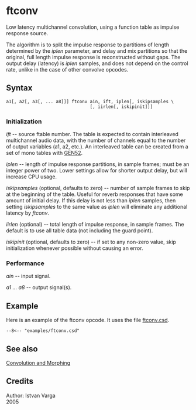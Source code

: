 <!--
id:ftconv
category:Signal Modifiers:Convolution and Morphing
-->
# ftconv
Low latency multichannel convolution, using a function table as impulse response source.

The algorithm is to split the impulse response to partitions of length determined by the _iplen_ parameter, and delay and mix partitions so that the original, full length impulse response is reconstructed without gaps. The output delay (latency) is _iplen_ samples, and does not depend on the control rate, unlike in the case of other convolve opcodes.

## Syntax
``` csound-orc
a1[, a2[, a3[, ... a8]]] ftconv ain, ift, iplen[, iskipsamples \
                                [, iirlen[, iskipinit]]]
```

### Initialization

_ift_ -- source ftable number. The table is expected to contain interleaved multichannel audio data, with the number of channels equal to the number of output variables (a1, a2, etc.). An interleaved table can be created from a set of mono tables with [GEN52](../../scoregens/gen52).

_iplen_ -- length of impulse response partitions, in sample frames; must be an integer power of two. Lower settings allow for shorter output delay, but will increase CPU usage.

_iskipsamples_ (optional, defaults to zero) -- number of sample frames to skip at the beginning of the table. Useful for reverb responses that have some amount of initial delay. If this delay is not less than _iplen_ samples, then setting _iskipsamples_ to the same value as _iplen_ will eliminate any additional latency by _ftconv_.

_iirlen_ (optional) -- total length of impulse response, in sample frames. The default is to use all table data (not including the guard point).

_iskipinit_ (optional, defaults to zero) -- if set to any non-zero value, skip initialization whenever possible without causing an error.

### Performance

_ain_ -- input signal.

_a1 ... a8_ -- output signal(s).

## Example

Here is an example of the ftconv opcode. It uses the file [ftconv.csd](../../examples/ftconv.csd).

``` csound-csd title="Example of the ftconv opcode." linenums="1"
--8<-- "examples/ftconv.csd"
```

## See also

[Convolution and Morphing](../../sigmod/conmorph)

## Credits

Author: Istvan Varga<br>
2005<br>
